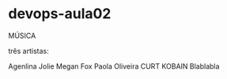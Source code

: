 # devops-aula02
MÚSICA

três artistas:

Agenlina Jolie
Megan Fox
Paola Oliveira
CURT KOBAIN
Blablabla
